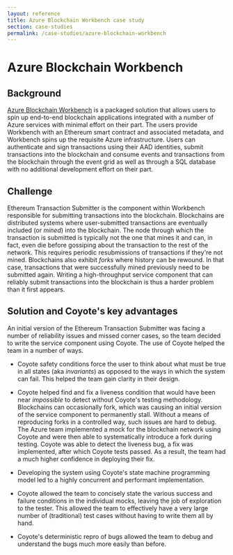```yaml
---
layout: reference
title: Azure Blockchain Workbench case study
section: case-studies
permalink: /case-studies/azure-blockchain-workbench
---
```


# Azure Blockchain Workbench

## Background

[Azure Blockchain Workbench](https://azure.microsoft.com/en-in/features/blockchain-workbench/)
is a packaged solution that allows users to spin up end-to-end blockchain applications integrated
with a number of Azure services with minimal effort on their part.
The users provide Workbench with an Ethereum smart contract
and associated metadata, and Workbench spins up the requisite Azure
infrastructure. Users can authenticate and sign
transactions using their AAD identities, submit transactions into
the blockchain and consume events and transactions from the
blockchain through the event grid as well as through a SQL database
with no additional development effort on their part.

## Challenge

Ethereum Transaction Submitter is the component within Workbench
responsible for submitting transactions into the
blockchain. Blockchains are distributed systems where
user-submitted transactions are eventually included (or _mined_) into
the blockchain. The node through which the transaction is
submitted is typically not the one that mines it and can, in fact,
even die before gossiping about the transaction to the rest of the network.
This requires periodic resubmissions of transactions if they're not
mined. Blockchains also exhibit _forks_ where history can be rewound.
In that case, transactions that were successfully mined previously
need to be submitted again. Writing a high-throughput service component that
can reliably submit transactions into the blockchain is thus a harder problem
than it first appears.

## Solution and Coyote's key advantages

An initial version of the Ethereum Transaction Submitter was facing a
number of reliability issues and missed corner cases, so the team decided
to write the service component using Coyote. The use of Coyote helped
the team in a number of ways.

- Coyote safety conditions force the user to think about what must be
  true in all states (aka _invariants_) as opposed to the ways in
  which the system can fail. This helped the team gain clarity in their design.

- Coyote helped find and fix a liveness condition that would have
  been near _impossible_ to detect without Coyote's testing methodology.
  Blockchains can occasionally fork, which was causing an initial version of the
  service component to permanently stall. Without a means of reproducing forks
  in a controlled way, such issues are hard to debug. The Azure team implemented a mock
  for the blockchain network using Coyote and were then able to systematically
  introduce a fork during testing. Coyote was able to detect the liveness bug, a fix was
  implemented, after which Coyote tests passed. As a result, the team
  had a much higher confidence in deploying their fix.

- Developing the system using Coyote's state machine programming model
  led to a highly concurrent and performant implementation.

- Coyote allowed the team to concisely state the various success and failure
  conditions in the individual mocks, leaving the job of exploration to the tester.
  This allowed the team to effectively have a very large number of (traditional) test
  cases without having to write them all by hand.

- Coyote's deterministic repro of bugs allowed the team to debug and
  understand the bugs much more easily than before.
